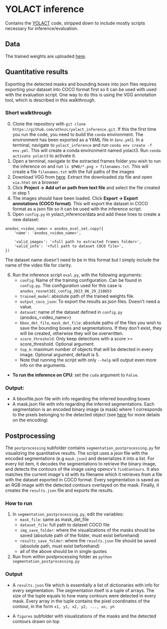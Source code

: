 # YOLACT inference
Contains the [YOLACT](https://github.com/dbolya/yolact) code, stripped down to include mostly scripts necessary for inference/evaluation.

## Data
The trained weights are uploaded [here](https://drive.google.com/drive/folders/1Y3ABMxa6Ehiq0x05IcRhxCJ2LV9LKjfl?usp=drive_link).
## Quantitative results
Exporting the detected masks and bounding boxes into json files requires exporting your dataset into COCO format first so it can be used with used with the evaluation script. One way to do this is using the VGG annotation tool, which is described in this walkthrough.
### Short walkthrough 
0. Clone the repository with `git clone https://github.com/athnzc/yolact_inference.git`. If this the first time you run the code, you need to build the `conda` environment. The environment has been exported as a YAML file in (`env.yml`). In a terminal, navigate to `yolact_inference` and run `conda env create -f env.yml`. This will create a conda environment named yolact3. Run `conda activate yolact3` to activate it. 
1. Open a terminal, navigate to the extracted frames folder you wish to run the inference on and run `ls $PWD/*.png > filenames.txt`. This will create a file `filenames.txt` with the full paths of the images
2. Download VGG from [here](https://www.robots.ox.ac.uk/~vgg/software/via/). Extract the downloaded zip file and open `via.html` on a browser
3. Click **Project -> Add url or path from text file** and select the file created in step 1
4. The images should have been loaded. Click **Export -> Export annotations (COCO format)**. This will export the dataset in COCO format as a json file so it can be used with the inference script.
5. Open `config.py` in yolact_inference/data and add these lines to create a new dataset:
```
anodos_<video_name> = anodos_eval_set.copy({
    'name': 'anodos_<video_name>',

    'valid_images': '<full path to extracted frames folder>',
    'valid_info': '<full path to dataset COCO file>',
})
```

The dataset name doesn't need to be in this format but I simply include the name of the video file for clarity. 

6. Run the inference script `eval.py`, with the following arguments:
	- `config`: Name of the training configuration. Can be found in `config.py`. The configuration used for this case is `anodos_resnet101_config_2023_06_29_210653`
	- `trained_model`: absolute path of the trained weights file. 
	- `output_coco_json`: To export the results as json files. Doesn't need a value. 
	- `dataset`: name of the dataset defined in `config.py` (anodos_<video_name>)
	- `bbox_det_file`, `mask_det_file`: absolute paths of the files you wish to save the bounding boxes and segmentations. If they don't exist, they will be created, otherwise they will be overwritten.
	- `score_threshold`: Only keep detections with a score >= score_threshold. Optional argument.
	- `top_k`: maximum number of objects that will be detected in every image.  Optional argument, default is 5. 
	- Note that running the script with only `--help` will output even more info on the arguments. 
  - **To run the inference on CPU**: set the `cuda` argument to `False`. 

### Output:
- A bboxfile.json file with info regarding the inferred bounding boxes
- A mask.json file with info regarding the inferred segmentations. Each segmentation is an encoded binary image (a mask) where 1 corresponds to the pixels belonging to the detected object (see [here](https://github.com/cocodataset/cocoapi/blob/master/PythonAPI/pycocotools/mask.py) for more details on the encoding)

## Postprocessing
The `postprocessing` subfolder contains `segmentation_postprocessing.py` for visualizing the quantitative results. The script uses a json file with the encoded segmentations (e.g `mask.json`) and deserializes it into a list. For every list item, it decodes the segmentations to retrieve the binary image, and detects the contours of the image using opencv's `findContours`. It also matches the current image's id with its filename which it retrieves from a file with the dataset exported in COCO format. Every segmentation is saved as an RGB image with the detected contours overlayed on the mask. Finally, it creates the `results.json` file and exports the results. 

### How to run 
1. In `segmentation_postprocessing.py`, edit the variables:
	- `mask_file`: same as mask_det_file
	- `dataset_file`: full path to dataset COCO file	
	- `img_save_folder`: where the visualizations of the masks should be saved (absolute path of the folder, must exist beforehand)
	- `results_save_folder`: where the `results.json` file should be saved (absolute path, must exist beforehand)	
	- all of the above should be in single quotes 
 2. Run from within postprocessing folder as `python segmentation_postprocessing.py`

### Output
- A `results.json` file which is essentially a list of dictionaries with info for every segmentation. The segmentation itself is a tuple of arrays. The size of the tuple equals to how many contours were detected in every mask. Every array in the tuple contains the pixel coordinates of the contour, in the form `x1, y1, x2, y2, ..., xn, yn` 

- A `figures` subfolder with visualizations of the masks and the detected contours drawn on top


